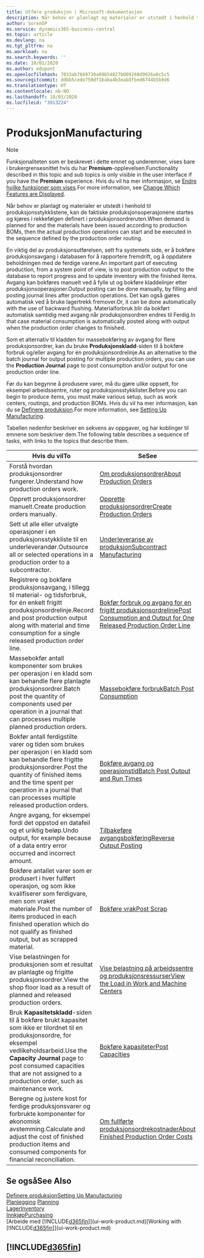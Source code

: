 ```yaml
---
title: Utføre produksjon | Microsoft-dokumentasjon
description: Når behov er planlagt og materialer er utstedt i henhold til produksjonsstykklistene, kan de faktiske produksjonsoperasjonene startes og kjøres i rekkefølgen definert i produksjonsordreruten.
author: SorenGP
ms.service: dynamics365-business-central
ms.topic: article
ms.devlang: na
ms.tgt_pltfrm: na
ms.workload: na
ms.search.keywords: ''
ms.date: 10/01/2020
ms.author: edupont
ms.openlocfilehash: 7033ab7669730a89654027b009260d9926a8c5c5
ms.sourcegitcommit: ddbb5cede750df1baba4b3eab8fbed6744b5b9d6
ms.translationtype: HT
ms.contentlocale: nb-NO
ms.lasthandoff: 10/01/2020
ms.locfileid: "3913224"
---
```

# <a name="manufacturing"></a><span data-ttu-id="4fc35-103">Produksjon</span><span class="sxs-lookup"><span data-stu-id="4fc35-103">Manufacturing</span></span>
> [!NOTE]
> <span data-ttu-id="4fc35-104">Funksjonaliteten som er beskrevet i dette emnet og underemner, vises bare i brukergrensesnittet hvis du har **Premium**-opplevelsen.</span><span class="sxs-lookup"><span data-stu-id="4fc35-104">Functionality described in this topic and sub topics is only visible in the user interface if you have the **Premium** experience.</span></span> <span data-ttu-id="4fc35-105">Hvis du vil ha mer informasjon, se [Endre hvilke funksjoner som vises](ui-experiences.md).</span><span class="sxs-lookup"><span data-stu-id="4fc35-105">For more information, see [Change Which Features are Displayed](ui-experiences.md).</span></span>

<span data-ttu-id="4fc35-106">Når behov er planlagt og materialer er utstedt i henhold til produksjonsstykklistene, kan de faktiske produksjonsoperasjonene startes og kjøres i rekkefølgen definert i produksjonsordreruten.</span><span class="sxs-lookup"><span data-stu-id="4fc35-106">When demand is planned for and the materials have been issued according to production BOMs, then the actual production operations can start and be executed in the sequence defined by the production order routing.</span></span>  

<span data-ttu-id="4fc35-107">En viktig del av produksjonsutførelsen, sett fra systemets side, er å bokføre produksjonsavgang i databasen for å rapportere fremdrift, og å oppdatere beholdningen med de ferdige varene.</span><span class="sxs-lookup"><span data-stu-id="4fc35-107">An important part of executing production, from a system point of view, is to post production output to the database to report progress and to update inventory with the finished items.</span></span> <span data-ttu-id="4fc35-108">Avgang kan bokføres manuelt ved å fylle ut og bokføre kladdelinjer etter produksjonsoperasjoner.</span><span class="sxs-lookup"><span data-stu-id="4fc35-108">Output posting can be done manually, by filling and posting journal lines after production operations.</span></span> <span data-ttu-id="4fc35-109">Det kan også gjøres automatisk ved å bruke lagertrekk fremover.</span><span class="sxs-lookup"><span data-stu-id="4fc35-109">Or, it can be done automatically with the use of backward flushing.</span></span> <span data-ttu-id="4fc35-110">Materialforbruk blir da bokført automatisk samtidig med avgang når produksjonsordren endres til Ferdig.</span><span class="sxs-lookup"><span data-stu-id="4fc35-110">In that case material consumption is automatically posted along with output when the production order changes to finished.</span></span>  

<span data-ttu-id="4fc35-111">Som et alternativ til kladden for massebokføring av avgang for flere produksjonsordrer, kan du bruke **Produksjonskladd**-siden til å bokføre forbruk og/eller avgang for én produksjonsordrelinje.</span><span class="sxs-lookup"><span data-stu-id="4fc35-111">As an alternative to the batch journal for output posting for multiple production orders, you can use the **Production Journal** page to post consumption and/or output for one production order line.</span></span>

<span data-ttu-id="4fc35-112">Før du kan begynne å produsere varer, må du gjøre ulike oppsett, for eksempel arbeidssentre, ruter og produksjonsstykklister.</span><span class="sxs-lookup"><span data-stu-id="4fc35-112">Before you can begin to produce items, you must make various setup, such as work centers, routings, and production BOMs.</span></span> <span data-ttu-id="4fc35-113">Hvis du vil ha mer informasjon, kan du se [Definere produksjon](production-configure-production-processes.md).</span><span class="sxs-lookup"><span data-stu-id="4fc35-113">For more information, see [Setting Up Manufacturing](production-configure-production-processes.md).</span></span>

<span data-ttu-id="4fc35-114">Tabellen nedenfor beskriver en sekvens av oppgaver, og har koblinger til emnene som beskriver dem.</span><span class="sxs-lookup"><span data-stu-id="4fc35-114">The following table describes a sequence of tasks, with links to the topics that describe them.</span></span>   

|<span data-ttu-id="4fc35-115">**Hvis du vil**</span><span class="sxs-lookup"><span data-stu-id="4fc35-115">**To**</span></span>|<span data-ttu-id="4fc35-116">**Se**</span><span class="sxs-lookup"><span data-stu-id="4fc35-116">**See**</span></span>|  
|------------|-------------|  
|<span data-ttu-id="4fc35-117">Forstå hvordan produksjonsordrer fungerer.</span><span class="sxs-lookup"><span data-stu-id="4fc35-117">Understand how production orders work.</span></span>|[<span data-ttu-id="4fc35-118">Om produksjonsordrer</span><span class="sxs-lookup"><span data-stu-id="4fc35-118">About Production Orders</span></span>](production-about-production-orders.md)|
|<span data-ttu-id="4fc35-119">Opprett produksjonsordrer manuelt.</span><span class="sxs-lookup"><span data-stu-id="4fc35-119">Create production orders manually.</span></span>|[<span data-ttu-id="4fc35-120">Opprette produksjonsordrer</span><span class="sxs-lookup"><span data-stu-id="4fc35-120">Create Production Orders</span></span>](production-how-to-create-production-orders.md)|
|<span data-ttu-id="4fc35-121">Sett ut alle eller utvalgte operasjoner i en produksjonsstykkliste til en underleverandør.</span><span class="sxs-lookup"><span data-stu-id="4fc35-121">Outsource all or selected operations in a production order to a subcontractor.</span></span>|[<span data-ttu-id="4fc35-122">Underleveranse av produksjon</span><span class="sxs-lookup"><span data-stu-id="4fc35-122">Subcontract Manufacturing</span></span>](production-how-to-subcontract-manufacturing.md)|
|<span data-ttu-id="4fc35-123">Registrere og bokføre produksjonsavgang, i tillegg til material- og tidsforbruk, for én enkelt frigitt produksjonsordrelinje.</span><span class="sxs-lookup"><span data-stu-id="4fc35-123">Record and post production output along with material and time consumption for a single released production order line.</span></span>|[<span data-ttu-id="4fc35-124">Bokfør forbruk og avgang for en frigitt produksjonsordrelinje</span><span class="sxs-lookup"><span data-stu-id="4fc35-124">Post Consumption and Output for One Released Production Order Line</span></span>](production-how-to-register-consumption-and-output.md)|  
|<span data-ttu-id="4fc35-125">Massebokfør antall komponenter som brukes per operasjon i en kladd som kan behandle flere planlagte produksjonsordrer.</span><span class="sxs-lookup"><span data-stu-id="4fc35-125">Batch post the quantity of components used per operation in a journal that can processes multiple planned production orders.</span></span>|[<span data-ttu-id="4fc35-126">Massebokføre forbruk</span><span class="sxs-lookup"><span data-stu-id="4fc35-126">Batch Post Consumption</span></span>](production-how-to-post-consumption.md)|
|<span data-ttu-id="4fc35-127">Bokfør antall ferdigstilte varer og tiden som brukes per operasjon i en kladd som kan behandle flere frigitte produksjonsordrer.</span><span class="sxs-lookup"><span data-stu-id="4fc35-127">Post the quantity of finished items and the time spent per operation in a journal that can processes multiple released production orders.</span></span>|[<span data-ttu-id="4fc35-128">Bokføre avgang og operasjonstid</span><span class="sxs-lookup"><span data-stu-id="4fc35-128">Batch Post Output and Run Times</span></span>](production-how-to-post-output-quantity.md)|
|<span data-ttu-id="4fc35-129">Angre avgang, for eksempel fordi det oppstod en datafeil og et uriktig beløp.</span><span class="sxs-lookup"><span data-stu-id="4fc35-129">Undo output, for example because of a data entry error occurred and incorrect amount.</span></span>  |[<span data-ttu-id="4fc35-130">Tilbakeføre avgangsbokføring</span><span class="sxs-lookup"><span data-stu-id="4fc35-130">Reverse Output Posting</span></span>](production-how-to-reverse-output-posting.md)|  
|<span data-ttu-id="4fc35-131">Bokføre antallet varer som er produsert i hver fullført operasjon, og som ikke kvalifiserer som ferdigvare, men som vraket materiale.</span><span class="sxs-lookup"><span data-stu-id="4fc35-131">Post the number of items produced in each finished operation which do not qualify as finished output, but as scrapped material.</span></span>|[<span data-ttu-id="4fc35-132">Bokføre vrak</span><span class="sxs-lookup"><span data-stu-id="4fc35-132">Post Scrap</span></span>](production-how-to-post-scrap.md)|
|<span data-ttu-id="4fc35-133">Vise belastningen for produksjonen som et resultat av planlagte og frigitte produksjonsordrer.</span><span class="sxs-lookup"><span data-stu-id="4fc35-133">View the shop floor load as a result of planned and released production orders.</span></span>|[<span data-ttu-id="4fc35-134">Vise belastning på arbeidssentre og produksjonsressurser</span><span class="sxs-lookup"><span data-stu-id="4fc35-134">View the Load in Work and Machine Centers</span></span>](production-how-to-view-the-load-on-work-centers.md)|      
|<span data-ttu-id="4fc35-135">Bruk **Kapasitetskladd**-siden til å bokføre brukt kapasitet som ikke er tilordnet til en produksjonsordre, for eksempel vedlikeholdsarbeid.</span><span class="sxs-lookup"><span data-stu-id="4fc35-135">Use the **Capacity Journal** page to post consumed capacities that are not assigned to a production order, such as maintenance work.</span></span>|[<span data-ttu-id="4fc35-136">Bokføre kapasiteter</span><span class="sxs-lookup"><span data-stu-id="4fc35-136">Post Capacities</span></span>](production-how-to-post-capacities.md)|  
|<span data-ttu-id="4fc35-137">Beregne og justere kost for ferdige produksjonsvarer og forbrukte komponenter for økonomisk avstemming.</span><span class="sxs-lookup"><span data-stu-id="4fc35-137">Calculate and adjust the cost of finished production items and consumed components for financial reconciliation.</span></span>|[<span data-ttu-id="4fc35-138">Om fullførte produksjonsordrekostnader</span><span class="sxs-lookup"><span data-stu-id="4fc35-138">About Finished Production Order Costs</span></span>](finance-about-finished-production-order-costs.md)|  

## <a name="see-also"></a><span data-ttu-id="4fc35-139">Se også</span><span class="sxs-lookup"><span data-stu-id="4fc35-139">See Also</span></span>  
[<span data-ttu-id="4fc35-140">Definere produksjon</span><span class="sxs-lookup"><span data-stu-id="4fc35-140">Setting Up Manufacturing</span></span>](production-configure-production-processes.md)  
<span data-ttu-id="4fc35-141">[Planlegging](production-planning.md)    </span><span class="sxs-lookup"><span data-stu-id="4fc35-141">[Planning](production-planning.md)    </span></span>  
[<span data-ttu-id="4fc35-142">Lager</span><span class="sxs-lookup"><span data-stu-id="4fc35-142">Inventory</span></span>](inventory-manage-inventory.md)  
[<span data-ttu-id="4fc35-143">Innkjøp</span><span class="sxs-lookup"><span data-stu-id="4fc35-143">Purchasing</span></span>](purchasing-manage-purchasing.md)  
<span data-ttu-id="4fc35-144">[Arbeide med [!INCLUDE[d365fin](includes/d365fin_md.md)]](ui-work-product.md)</span><span class="sxs-lookup"><span data-stu-id="4fc35-144">[Working with [!INCLUDE[d365fin](includes/d365fin_md.md)]](ui-work-product.md)</span></span>

## [!INCLUDE[d365fin](includes/free_trial_md.md)]  
